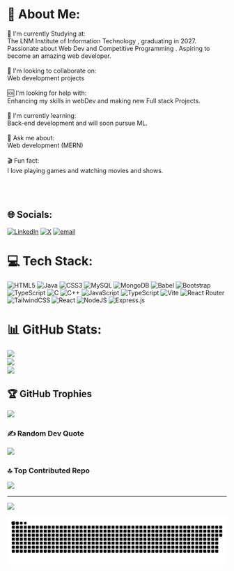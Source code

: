# 💫 About Me:
🌟 I'm currently Studying at:<br> The LNM Institute of Information Technology , graduating in 2027. Passionate about Web Dev and Competitive Programming . Aspiring to become an amazing web developer.<br><br>🤝 I'm looking to collaborate on:<br>Web development projects<br><br>🆘 I'm looking for help with:<br>Enhancing my skills in webDev and making new Full stack Projects.<br><br>🌱 I'm currently learning:<br>Back-end development and will soon pursue ML.<br><br>💬 Ask me about:<br>Web development (MERN)<br><br>🎬 Fun fact:<br>I love playing games and watching movies and shows.<br><br><br><br>


## 🌐 Socials:
[![LinkedIn](https://img.shields.io/badge/LinkedIn-%230077B5.svg?logo=linkedin&logoColor=white)](https://linkedin.com/in/anujkamaljain-/) [![X](https://img.shields.io/badge/X-black.svg?logo=X&logoColor=white)](https://x.com/AnujJai83180709) [![email](https://img.shields.io/badge/Email-D14836?logo=gmail&logoColor=white)](mailto:23UCS540@lnmiit.ac.in) 

# 💻 Tech Stack:
![HTML5](https://img.shields.io/badge/html5-%23E34F26.svg?style=for-the-badge&logo=html5&logoColor=white) ![Java](https://img.shields.io/badge/java-%23ED8B00.svg?style=for-the-badge&logo=openjdk&logoColor=white) ![CSS3](https://img.shields.io/badge/css3-%231572B6.svg?style=for-the-badge&logo=css3&logoColor=white) ![MySQL](https://img.shields.io/badge/mysql-4479A1.svg?style=for-the-badge&logo=mysql&logoColor=white) ![MongoDB](https://img.shields.io/badge/MongoDB-%234ea94b.svg?style=for-the-badge&logo=mongodb&logoColor=white) ![Babel](https://img.shields.io/badge/Babel-F9DC3e?style=for-the-badge&logo=babel&logoColor=black) ![Bootstrap](https://img.shields.io/badge/bootstrap-%238511FA.svg?style=for-the-badge&logo=bootstrap&logoColor=white) ![TypeScript](https://img.shields.io/badge/typescript-%23007ACC.svg?style=for-the-badge&logo=typescript&logoColor=white) ![C](https://img.shields.io/badge/c-%2300599C.svg?style=for-the-badge&logo=c&logoColor=white) ![C++](https://img.shields.io/badge/c++-%2300599C.svg?style=for-the-badge&logo=c%2B%2B&logoColor=white) ![JavaScript](https://img.shields.io/badge/javascript-%23323330.svg?style=for-the-badge&logo=javascript&logoColor=%23F7DF1E) ![TypeScript](https://img.shields.io/badge/typescript-%23007ACC.svg?style=for-the-badge&logo=typescript&logoColor=white) ![Vite](https://img.shields.io/badge/vite-%23646CFF.svg?style=for-the-badge&logo=vite&logoColor=white) ![React Router](https://img.shields.io/badge/React_Router-CA4245?style=for-the-badge&logo=react-router&logoColor=white) ![TailwindCSS](https://img.shields.io/badge/tailwindcss-%2338B2AC.svg?style=for-the-badge&logo=tailwind-css&logoColor=white) ![React](https://img.shields.io/badge/react-%2320232a.svg?style=for-the-badge&logo=react&logoColor=%2361DAFB) ![NodeJS](https://img.shields.io/badge/node.js-6DA55F?style=for-the-badge&logo=node.js&logoColor=white) ![Express.js](https://img.shields.io/badge/express.js-%23404d59.svg?style=for-the-badge&logo=express&logoColor=%2361DAFB)
# 📊 GitHub Stats:
![](https://github-readme-stats.vercel.app/api?username=anujkamaljain&theme=dark&hide_border=false&include_all_commits=false&count_private=false)<br/>
![](https://github-readme-streak-stats.herokuapp.com/?user=anujkamaljain&theme=dark&hide_border=false)<br/>
![](https://github-readme-stats.vercel.app/api/top-langs/?username=anujkamaljain&theme=dark&hide_border=false&include_all_commits=false&count_private=false&layout=compact)

## 🏆 GitHub Trophies
![](https://github-profile-trophy.vercel.app/?username=anujkamaljain&theme=radical&no-frame=false&no-bg=false&margin-w=4)

### ✍️ Random Dev Quote
![](https://quotes-github-readme.vercel.app/api?type=vetical&theme=radical)

### 🔝 Top Contributed Repo
![](https://github-contributor-stats.vercel.app/api?username=anujkamaljain&limit=5&theme=dark&combine_all_yearly_contributions=true)

---
[![](https://visitcount.itsvg.in/api?id=anujkamaljain&icon=0&color=0)](https://visitcount.itsvg.in)

<picture>
  <source media="(prefers-color-scheme: dark)" srcset="https://raw.githubusercontent.com/anujkamaljain/anujkamaljain/output/github-snake-dark.svg" />
  <source media="(prefers-color-scheme: light)" srcset="https://raw.githubusercontent.com/anujkamaljain/anujkamaljain/output/github-snake.svg" />
  <img alt="github-snake" src="https://raw.githubusercontent.com/anujkamaljain/anujkamaljain/output/github-snake.svg" />
</picture>
